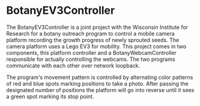 # BotanyEV3Controller
The BotanyEV3Controller is a joint project with the Wisconsin Institute for
Research for a botany outreach program to control a mobile camera platform
recording the growth progress of newly sprouted seeds. The camera platform
uses a Lego EV3 for mobility. This project comes in two components, this
platform controller and a BotanyWebcamController responsible for actually
controlling the webcams. The two programs communicate with each other over
network loopback.

The program's movement pattern is controlled by alternating color patterns
of red and blue spots marking positions to take a photo. After passing the
designated number of positions the platform will go into reverse until it sees
a green spot marking its stop point.
